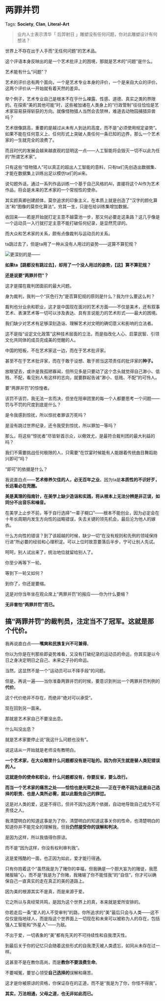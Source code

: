 # 两罪并罚

Tags: **Society**, **Clan**, **Literal-Art**

> 业内人士表示清华「 后羿射日 」雕塑没有任何问题，你对此雕塑设计有何想法？



世界上不存在出于人手而“无任何问题”的艺术品。

这个评语本身反映出的是一个艺术批评上的困境，那就是艺术的“问题”是什么。

艺术能有什么“问题”？

艺术的评价总有两个面向，一个是艺术专业本身的评价，一个是来自大众的评价。这两个评价从一开始就有着天然的差异。

举个例子，艺术专业自己是根本不在乎什么裸露、性感、道德、真实之类的界限的。在探索“美的其他可能”时，这些被加诸在人类身上的“行政管制”往往恰恰是艺术家容易获得斩获的方向。就像怪物猎人当然会去禁林，难道去动物园捕猎异兽吗？

艺术很像跳高，重要的是越过从未有人到达的高度，而不是“必须使用规定姿势”。如果不能在任何意义上、任何形式上突破人类任何一条已知的边界，那么一个艺术家的一生就完全的浪费了。

而且时代的发展会越来越直观的显明这一点——人工智能将会毁灭一切不以此为任的“所谓艺术家”。

只有这些“怪物猎人”可以真正的超出人工智能的意料，只有ta们先创造出数据集、才能在数据集上训练出足以模仿ta们的ai来。

说句题外话，通过一系列作品训练一个基于自己风格的AI，直接将这个AI作为艺术作品，将会是未来的艺术家的一个常规性的使命。

其实颜真卿创建颜体，莫奈追求的印象主义，在本质上就是创造了“汉字的颜化算法”和“图像的莫奈化算法”。穷其一生，只是在给训练集增加数据。

收回来——若是开始就打定主意不越雷池一步，那又何必要走这条路？这几乎像是一个运动员一入行就打定主意不能打破任何纪录，是显然荒谬的。

而大众和艺术家的关系，颇有点像裁判与运动员的关系。

ta跳过去了，但是ta用了一种从没有人用过的姿势——这算不算犯规？

![](https://picx.zhimg.com/50/v2-a0c32a80387f68898bac8cf0ad3a732e_720w.jpg?source=1940ef5c)更深刻的是——

**如果ta【跳都没有跳过去】，却用了一个没人用过的姿势，【这】算不算犯规？**

**还是说要“两罪并罚”？**

  


这才是摆在裁判团面前的最大问题。

身为裁判，我判一个“灰色行为”是否算犯规的原则是什么？我为什么要这么判？

裁判也分业余和职业，这才是中国现在面对的艺术方面——不仅是美术，还有叙事艺术、表演艺术等一切可以涉及表达、具有言说能力的艺术形式——最大的困境。

我们缺少对艺术有足够深刻造诣、理解艺术对文明的确切意义和影响的立法者。

这不是指“设定文化政策”这种技术层面的立法，而是指改化人心、启蒙民智、引领文化共同体的成员完成美的觉醒的人。

中国的短板，不在艺术家这一边，而在于艺术批评家。

甚至不在于艺术批评家，而在于敢于设想、敢于担当这项责任的批评家的**种子。**

放眼望去，或许是我孤陋寡闻，但所见多是只要动了这个念头就觉得自己渺小、低贱、不配，看见别人有这样的志向，就要群起告诫“渺小、低贱、不配”的可怜人。

要“两罪并罚”的惊惶者。

该罚不该罚，我无法一言而决，但坐在陪审团里的每一个人都要思考一个问题——罚与不罚的尺度到底是什么？

是令我感到惊扰，所以惊扰者罪该万死吗？

是没有跳过世界纪录，还令我受到惊扰，所以罪加一等吗？

那么，将这些“惊扰者”尽皆斩首示众，以儆效尤，是最符合裁判团的最大利益的吗？

我们不需要挑战任何极限的人，只需要“在饮宴时候能有人能跟着传统曲目舞蹈助兴即可”吗？

“即可”的依据是什么？

  


我说直白点——**艺术修养欠佳的人，必无百年之业**。因为ta是**本质性的不识好歹，长远看必在兜圈。**

**美是真理的指南针，在美学上缺少造诣和实践，将从根本上无法分辨是非正误，如同分不出音乐和噪音。**

在美学上止步不前，等于自行选择“一辈子糊口”——根本不能创业，因为必定会在十年长周期内发生方向性的战略错误，失去关键的领先机会，最后沦为他人的嫁衣。

什么方向性的错误？到了该超越的时候，缺少一切“在没有规则和先例的领域保持行进”所必要的经验和心理积淀。可以上位时故意要落后半步，宁可让别人先试。

呵呵，别人试出来了，统治地位就留给别人了。

你至少再等下一轮。

等到下一轮又如何？

到你了，你还是要缩。

这是对你当年坐在观众席上“两罪并罚”的报应——你为什么要缩？

**无非害怕“两罪并罚”而已。**

  


搞“两罪并罚”的裁判员，注定当不了冠军。这就是那个代价。
----------------------------

我再说直白点——**嘴爽和民族复兴不可兼得**。

你以为你是在判那些即姿势难看，又没有打破纪录的运动员的命运，你其实是以今日之身决定明日之自己、未来之子孙的命运。

当然，这显然不是一个“运动员可以不择手段”的问题。

但是，再说一遍——当你准备两罪并罚的时候，要意识到判出一个两罪并罚判例的**代价**。

这个代价绝非不存在，而绝非“绝对可以承受”。

  


现在回到另一面来。

那就是艺术家自己不要没出息。

什么叫没出息？

就是艺术家要停止说“我这什么问题也没有”。

说这话从一开始就是老师没有教明白。

**一个艺术家，在大众眼里什么问题都没有是可耻的。因为你天生就是替人类犯错误的人。**

**这就是你的使命和职业，什么问题都没有，你要反省，要么改行。**

**而当一个艺术家的痛苦之处——恰恰也是光荣之处——正在于绝不因为这是自己选择的职责、也是人类所必需，就以此豁免自己的罪愆。**

这是对人类的爱，这是不得已，但并不因为这两个依据，自动地导致自己成为不可责怪之人。

我清楚明白的知道这事是为了你，清楚明白的知道这事关你的性命，也清楚明白的知道你并不能完全的理解我，但我**仍然接受你的误解和判决**。

是因为这样，所以我值得你原谅。

而不是“因为这样，你没有权利审判我”。

这是爱残酷的一面，也正因为如此，爱才能行得通。

只有你抱着这个“虽然我是为了赌你的幸福，但我确是一个胆大妄为的赌徒，我愿赌服输”心，而不是“我是为了你赌，我赌输了你不能怪我”的“自信”，你才可以确保自己一直真实的走在真正的美的道路上。

因为美的根源其实不是真，而是来源于爱。

它之所以与真经常共鸣，是因为这个世界上的真，本来就是爱所安排的。

你若走后一条“爱人的人不受审判”的路，你所追求的“美”最后只会与人类——这不仅仅是指地球人，而是指这个世界面上一切现在和未来可以被称为人的存在，包括强人工智能和“外星人”——为敌。

不出于爱，一切表象的“美”都有先天的不可持续性和自我湮灭性。

到最后关于你的记忆只会随着这些形式的自我湮灭被人类遗忘，如同从未存在过一样。

这甚至不是在教你高尚，而是**教你不要浪费生命**。

不要喊冤，要甘心领受**自己选择的**误解和痛苦。

这才是你被原谅的资格，你保证存在的正道，而不是“我是为了你，你怪不得我”。

  


**其实，万法相通，父母之道，也无非如此而已。**



